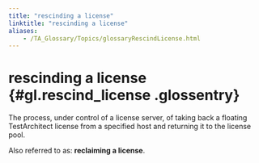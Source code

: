 ```yaml
--- 
title: "rescinding a license"
linktitle: "rescinding a license"
aliases: 
    - /TA_Glossary/Topics/glossaryRescindLicense.html
---
```

# rescinding a license {#gl.rescind_license .glossentry}

The process, under control of a license server, of taking back a floating TestArchitect license from a specified host and returning it to the license pool.

Also referred to as: **reclaiming a license**.


